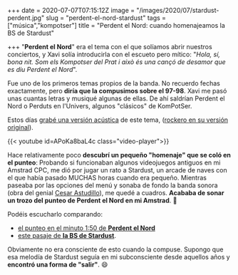 +++
date = 2020-07-07T07:15:12Z
image = "/images/2020/07/stardust-perdent.jpg"
slug = "perdent-el-nord-stardust"
tags = ["música","kompotser"]
title = "Perdent el Nord: cuando homenajeamos la BS de Stardust"

+++
"**Perdent el Nord**" era el tema con el que solíamos abrir nuestros conciertos, y Xavi solía introducirla con el escueto pero mítico: "_Hola, sí, bona nit. Som els Kompotser del Prat i això és una cançó de desamor que es diu Perdent el Nord_".

Fue uno de los primeros temas propios de la banda. No recuerdo fechas exactamente, pero **diría que la compusimos sobre el 97-98**. Xavi me pasó unas cuantas letras y musiqué algunas de ellas. De ahí saldrían Perdent el Nord o Perduts en l'Univers, algunos "clásicos" de KomPotSer.

Estos días [grabé una versión acústica](https://www.youtube.com/watch?v=rDK1UJC4ZbE) de este tema, ([rockero en su versión original](https://www.youtube.com/watch?v=rDK1UJC4ZbE)). 

{{< youtube id=APoKa8baL4c class="video-player">}}

Hace relativamente poco **descubrí un pequeño "homenaje" que se coló en el punteo**: Probando si funcionaban algunos videojuegos antiguos en mi Amstrad CPC, me dió por jugar un rato a Stardust, un arcade de naves con el que había pasado MUCHAS horas cuando era pequeño. Mientras paseaba por las opciones del menú y sonaba de fondo la banda sonora (obra del genial [Cesar Astudillo](https://twitter.com/cesarastudillo)), me quedé a cuadros. **Acababa de sonar un trozo del punteo de Perdent el Nord en mi Amstrad**. 🤯

Podéis escucharlo comparando:

- [el punteo en el minuto 1:50 de **Perdent el Nord**](https://youtu.be/APoKa8baL4c?t=110)
- [este pasaje de **la BS de Stardust**](https://youtu.be/HG1HtRliRto?t=100). 

Obviamente no era consciente de esto cuando la compuse. Supongo que esa melodía de Stardust seguía en mi subconsciente desde aquellos años y **encontró una forma de "salir"**. 😄